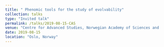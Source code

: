 ```yaml
---
title: " Phenomic tools for the study of evolvability"
collection: talks
type: "Invited talk"
permalink: /talks/2019-08-15-CAS
venue: "Centre for Advanced Studies, Norwegian Academy of Sciences and Letters"
date: 2019-08-15
location: "Oslo, Norway"
---
```


